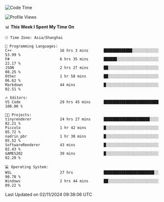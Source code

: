 <!--START_SECTION:waka-->
![Code Time](http://img.shields.io/badge/Code%20Time-2%2C106%20hrs%2021%20mins-blue)

![Profile Views](http://img.shields.io/badge/Profile%20Views-0-blue)

📊 **This Week I Spent My Time On** 

```text
🕑︎ Time Zone: Asia/Shanghai

💬 Programming Languages: 
C++                      16 hrs 3 mins       █████████████░░░░░░░░░░░░   53.99 % 
F#                       6 hrs 35 mins       ██████░░░░░░░░░░░░░░░░░░░   22.17 % 
JSON                     2 hrs 27 mins       ██░░░░░░░░░░░░░░░░░░░░░░░   08.25 % 
Other                    1 hr 58 mins        ██░░░░░░░░░░░░░░░░░░░░░░░   06.62 % 
Markdown                 44 mins             █░░░░░░░░░░░░░░░░░░░░░░░░   02.51 % 

🔥 Editors: 
VS Code                  29 hrs 45 mins      █████████████████████████   100.00 % 

🐱‍💻 Projects: 
tinyrenderer             24 hrs 27 mins      █████████████████████░░░░   82.21 % 
Piccolo                  1 hr 42 mins        █░░░░░░░░░░░░░░░░░░░░░░░░   05.72 % 
nadrin_pbr               1 hr 38 mins        █░░░░░░░░░░░░░░░░░░░░░░░░   05.52 % 
SoftwareRenderer         43 mins             █░░░░░░░░░░░░░░░░░░░░░░░░   02.43 % 
GAMES202                 39 mins             █░░░░░░░░░░░░░░░░░░░░░░░░   02.20 % 

💻 Operating System: 
WSL                      27 hrs              ███████████████████████░░   90.78 % 
Windows                  2 hrs 44 mins       ██░░░░░░░░░░░░░░░░░░░░░░░   09.22 % 
```


 Last Updated on 02/11/2024 09:38:06 UTC
<!--END_SECTION:waka-->